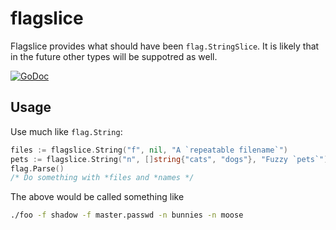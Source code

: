 flagslice
=========
Flagslice provides what should have been `flag.StringSlice`.  It is likely that
in the future other types will be suppotred as well.

[![GoDoc](https://godoc.org/github.com/magisterquis/flagslice?status.svg)](https://godoc.org/github.com/magisterquis/flagslice)

Usage
-----
Use much like `flag.String`:
```go
files := flagslice.String("f", nil, "A `repeatable filename`")
pets := flagslice.String("n", []string{"cats", "dogs"}, "Fuzzy `pets`")
flag.Parse()
/* Do something with *files and *names */
```

The above would be called something like 
```sh
./foo -f shadow -f master.passwd -n bunnies -n moose
```
